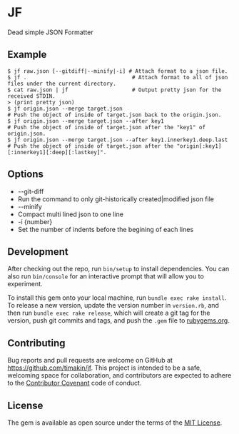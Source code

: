 JF
=====

Dead simple JSON Formatter

## Example

```
$ jf raw.json [--gitdiff|--minify|-i] # Attach format to a json file.
$ jf .                                 # Attach format to all of json files under the current directory.
$ cat raw.json | jf                    # Output pretty json for the received STDIN.
> (print pretty json)
$ jf origin.json --merge target.json                                  # Push the object of inside of target.json back to the origin.json.
$ jf origin.json --merge target.json --after key1                     # Push the object of inside of target.json after the "key1" of origin.json.
$ jf origin.json --merge target.json --after key1.innerkey1.deep.last # Push the object of inside of target.json after the "origin[:key1][:innerkey1][:deep][:lastkey]".
```

## Options

- --git-diff
 - Run the command to only git-historically created|modified json file
- --minify
 - Compact multi lined json to one line
- -i {number}
 - Set the number of indents before the begining of each lines

## Development

After checking out the repo, run `bin/setup` to install dependencies. You can also run `bin/console` for an interactive prompt that will allow you to experiment.

To install this gem onto your local machine, run `bundle exec rake install`. To release a new version, update the version number in `version.rb`, and then run `bundle exec rake release`, which will create a git tag for the version, push git commits and tags, and push the `.gem` file to [rubygems.org](https://rubygems.org).

## Contributing

Bug reports and pull requests are welcome on GitHub at https://github.com/timakin/jf. This project is intended to be a safe, welcoming space for collaboration, and contributors are expected to adhere to the [Contributor Covenant](http://contributor-covenant.org) code of conduct.


## License

The gem is available as open source under the terms of the [MIT License](http://opensource.org/licenses/MIT).
